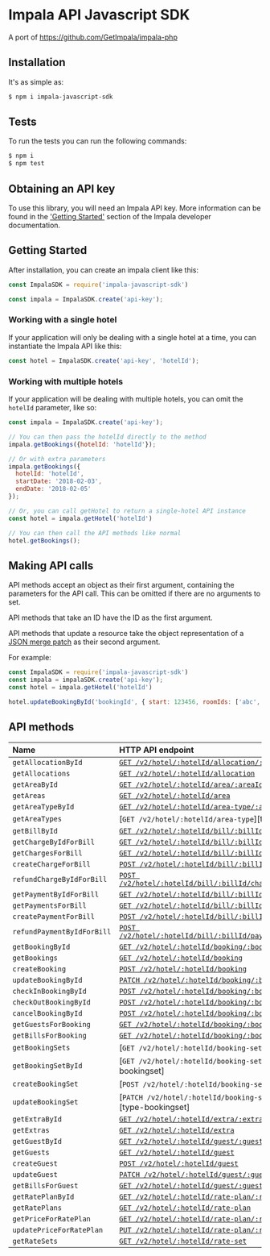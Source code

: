 # Impala API Javascript SDK

A port of https://github.com/GetImpala/impala-php

## Installation

It's as simple as:

```bash
$ npm i impala-javascript-sdk
```

## Tests

To run the tests you can run the following commands:

```bash
$ npm i
$ npm test
```

## Obtaining an API key

To use this library, you will need an Impala API key. More information can be
found in the ['Getting Started'][getting-started] section of the Impala developer documentation.

## Getting Started

After installation, you can create an impala client like this:

```javascript
const ImpalaSDK = require('impala-javascript-sdk')

const impala = ImpalaSDK.create('api-key');
```

### Working with a single hotel

If your application will only be dealing with a single hotel at a time,
you can instantiate the Impala API like this:

```javascript
const hotel = ImpalaSDK.create('api-key', 'hotelId');
```

### Working with multiple hotels

If your application will be dealing with multiple hotels, you can omit the `hotelId`
parameter, like so:

```javascript
const impala = ImpalaSDK.create('api-key');

// You can then pass the hotelId directly to the method
impala.getBookings({hotelId: 'hotelId'});

// Or with extra parameters
impala.getBookings({
  hotelId: 'hotelId',
  startDate: '2018-02-03',
  endDate: '2018-02-05'
});

// Or, you can call getHotel to return a single-hotel API instance
const hotel = impala.getHotel('hotelId')

// You can then call the API methods like normal
hotel.getBookings();
```

## Making API calls

API methods accept an object as their first argument, containing the parameters for the API call. This can be omitted if there are no arguments to set.

API methods that take an ID have the ID as the first argument.

API methods that update a resource take the object representation of a [JSON merge patch](https://tools.ietf.org/html/rfc7386) as their second argument. 

For example:

```javascript
const ImpalaSDK = require('impala-javascript-sdk')
const impala = impalaSDK.create('api-key');
const hotel = impala.getHotel('hotelId')

hotel.updateBookingById('bookingId', { start: 123456, roomIds: ['abc', 'cde']})
```

## API methods

| Name                     | HTTP API endpoint                                                             |
|:-------------------------|:------------------------------------------------------------------------------|
| `getAllocationById`      | [`GET /v2/hotel/:hotelId/allocation/:allocationId`][type-allocation]          |
| `getAllocations`         | [`GET /v2/hotel/:hotelId/allocation`][type-allocation]                        |
| `getAreaById`            | [`GET /v2/hotel/:hotelId/area/:areaId`][type-area]                            |
| `getAreas`               | [`GET /v2/hotel/:hotelId/area`][type-area]                                    |
| `getAreaTypeById`        | [`GET /v2/hotel/:hotelId/area-type/:areaTypeId`][type-areatype]               |
| `getAreaTypes`           | [`GET /v2/hotel/:hotelId/area-type`][type-area-type]                          |
| `getBillById`            | [`GET /v2/hotel/:hotelId/bill/:billId`][type-bill]                            |
| `getChargeByIdForBill`   | [`GET /v2/hotel/:hotelId/bill/:billId/charge/:chargeId`][type-bill]           |
| `getChargesForBill`      | [`GET /v2/hotel/:hotelId/bill/:billId/charge`][type-bill]                     |
| `createChargeForBill`    | [`POST /v2/hotel/:hotelId/bill/:billId/charge`][type-bill]                    |
| `refundChargeByIdForBill`| [`POST /v2/hotel/:hotelId/bill/:billId/charge/:chargeId/refund`][type-bill]   |
| `getPaymentByIdForBill`  | [`GET /v2/hotel/:hotelId/bill/:billId/payment/:paymentId`][type-bill]         |
| `getPaymentsForBill`     | [`GET /v2/hotel/:hotelId/bill/:billId/payment`][type-bill]                    |
| `createPaymentForBill`   | [`POST /v2/hotel/:hotelId/bill/:billId/payment`][type-bill]                   |
| `refundPaymentByIdForBill`| [`POST /v2/hotel/:hotelId/bill/:billId/payment/:paymentId/refund`][type-bill]|
| `getBookingById`         | [`GET /v2/hotel/:hotelId/booking/:bookingId`][type-booking]                   |
| `getBookings`            | [`GET /v2/hotel/:hotelId/booking`][type-booking]                              |
| `createBooking`          | [`POST /v2/hotel/:hotelId/booking`][type-booking]                             |
| `updateBookingById`      | [`PATCH /v2/hotel/:hotelId/booking/:bookingId`][type-booking]                 |
| `checkInBookingById`     | [`POST /v2/hotel/:hotelId/booking/:bookingId/check-in`][type-booking]         |
| `checkOutBookingById`    | [`POST /v2/hotel/:hotelId/booking/:bookingId/check-out`][type-booking]        |
| `cancelBookingById`      | [`POST /v2/hotel/:hotelId/booking/:bookingId/cancel`][type-booking]           |
| `getGuestsForBooking`    | [`GET /v2/hotel/:hotelId/booking/:bookingId/guest`][type-booking]             |
| `getBillsForBooking`     | [`GET /v2/hotel/:hotelId/booking/:bookingId/bill`][type-booking]              |
| `getBookingSets`         | [`GET /v2/hotel/:hotelId/booking-set`][type-bookingset]                       |
| `getBookingSetById`      | [`GET /v2/hotel/:hotelId/booking-set/:bookingSetId`][type-bookingset]         |
| `createBookingSet`       | [`POST /v2/hotel/:hotelId/booking-set`][type-bookingset]                      |
| `updateBookingSet`       | [`PATCH /v2/hotel/:hotelId/booking-set/:bookingSetId`][type-bookingset]       |
| `getExtraById`           | [`GET /v2/hotel/:hotelId/extra/:extraId`][type-extra]                         |
| `getExtras`              | [`GET /v2/hotel/:hotelId/extra`][type-extra]                                  |
| `getGuestById`           | [`GET /v2/hotel/:hotelId/guest/:guestId`][type-guest]                         |
| `getGuests`              | [`GET /v2/hotel/:hotelId/guest`][type-guest]                                  |
| `createGuest`            | [`POST /v2/hotel/:hotelId/guest`][type-guest]                                 |
| `updateGuest`            | [`PATCH /v2/hotel/:hotelId/guest/:guestId`][type-guest]                       |
| `getBillsForGuest`       | [`GET /v2/hotel/:hotelId/guest/:guestId/bill`][type-guest]                    |
| `getRatePlanById`        | [`GET /v2/hotel/:hotelId/rate-plan/:ratePlanId`][type-rateplan]               |
| `getRatePlans`           | [`GET /v2/hotel/:hotelId/rate-plan`][type-rateplan]                           |
| `getPriceForRatePlan`    | [`GET /v2/hotel/:hotelId/rate-plan/:ratePlanId/price`][type-rateplan]         |
| `updatePriceForRatePlan` | [`PUT /v2/hotel/:hotelId/rate-plan/:ratePlanId/price`][type-rateplan]         |
| `getRateSets`            | [`GET /v2/hotel/:hotelId/rate-set`][type-rateset]                             |

[getting-started]: https://docs.getimpala.com/#getting-started
[type-allocation]: https://docs.getimpala.com/#allocation-group-block
[type-area]: https://docs.getimpala.com/#area
[type-areatype]: https://docs.getimpala.com/#area-types
[type-bill]: https://docs.getimpala.com/#bill
[type-booking]: https://docs.getimpala.com/#booking
[type-booking]: https://docs.getimpala.com/#booking-set
[type-extra]: https://docs.getimpala.com/#extra
[type-guest]: https://docs.getimpala.com/#guest
[type-rateplan]: https://docs.getimpala.com/#rate-plan
[type-rateset]: https://docs.getimpala.com/#rate-set
